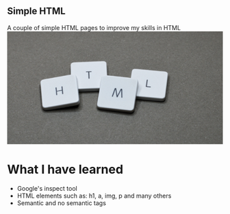 ## Simple HTML

A couple of simple HTML pages to improve my skills in HTML
![Logo Image](intro-html.png)

# What I have learned

- Google's inspect tool
- HTML elements such as: h1, a, img, p and many others
- Semantic and no semantic tags
